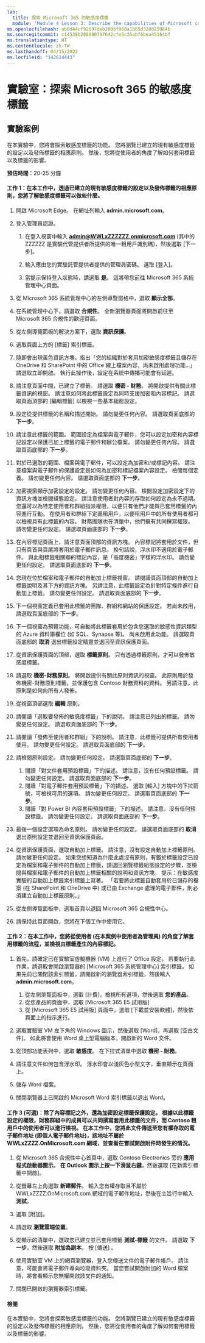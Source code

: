 ```yaml
---
lab:
  title: 探索 Microsoft 365 的敏感度標籤
  module: 'Module 4 Lesson 3: Describe the capabilities of Microsoft compliance solutions: Describe information protection and governance capabilities of Microsoft 365'
ms.openlocfilehash: ab8d44cf92697deb200bf968a1865d328025984b
ms.sourcegitcommit: c14538b208890797642cfe5c35abf6bea45364bf
ms.translationtype: HT
ms.contentlocale: zh-TW
ms.lasthandoff: 04/15/2022
ms.locfileid: "142614443"
---
```

# <a name="lab-explore-sensitivity-labels-in-microsoft-365"></a>實驗室：探索 Microsoft 365 的敏感度標籤

## <a name="lab-scenario"></a>實驗案例
在本實驗中，您將會探索敏感度標籤的功能。  您將瀏覽已建立的現有敏感度標籤的設定以及發佈標籤的相應原則。   然後，您將從使用者的角度了解如何套用標籤以及標籤的影響。


**預估時間**：20-25 分鐘

#### <a name="task-1-in-this-task-you-will-gain-an-understanding-of-what-sensitivity-labels-can-do-by-going-through-the-settings-for-an-existing-sensitivity-label-that-have-been-created-and-the-corresponding-policy-to-publish-the-label"></a>工作 1：在本工作中，透過已建立的現有敏感度標籤的設定以及發佈標籤的相應原則，您將了解敏感度標籤可以做些什麼。

1. 開啟 Microsoft Edge。 在網址列輸入 **admin.microsoft.com**。

1. 登入管理員認證。
    1. 在登入視窗中輸入 **admin@WWLxZZZZZZ.onmicrosoft.com** (其中的 ZZZZZZ 是實驗代管提供者所提供的唯一租用戶識別碼)，然後選取 [下一步]。
    
    1. 輸入應由您的實驗託管提供者提供的管理員密碼。 選取 [登入]。
    1. 當提示保持登入狀態時，請選取 **是**。 這將帶您前往 Microsoft 365 系統管理中心頁面。

1. 從 Microsoft 365 系統管理中心的左側導覽窗格中，選取 **顯示全部**。

1. 在系統管理中心下，請選取 **合規性**。  全新瀏覽器頁面將開啟前往至 Microsoft 365 合規性的歡迎頁面。  

1. 從左側導覽面板的解決方案下，選取 **資訊保護**。

1. 選取頁面上方的 [標籤] 索引標籤。

1. 隨即會出現黃色資訊方塊，指出「您的組織對於套用加密敏感度標籤且儲存在 OneDrive 和 SharePoint 中的 Office 線上檔案內容，尚未啟用處理功能...」請選取立即開啟。  執行此操作後，設定在系統中傳播可能會有延遲。


1. 請注意頁面中間，已建立了標籤。  請選取 **機密 - 財務**。  將開啟提供有關此標籤資訊的視窗。  請注意如何將此標籤設定為同時支援加密和內容標記。  請選取頁面頂部的 [編輯標籤] 以檢視一些基本組態設定。

1. 設定從提供標籤的名稱和描述開始。  請勿變更任何內容。  請選取頁面底部的 **下一步**。

1. 請注意此標籤的範圍。  範圍設定為檔案與電子郵件，您可以設定加密和內容標記設定以保護已加上標籤的電子郵件和辦公檔案。  請勿變更任何內容。  請選取頁面底部的 **下一步**。

1. 對於已選取的範圍、檔案與電子郵件，可以設定為加密和/或標記內容。  請注意檔案與電子郵件的保護設定是如何為加密和標記檔案內容設定。  檢閱每個定義。  請勿變更任何內容。  請選取頁面底部的 **下一步**。

1. 加密視窗顯示加密設定的設定。  請勿變更任何內容。  檢閱設定加密設定下的資訊方塊並檢閱組態設定。 請注意使用者對內容的存取如何設定為永不過期。  您還可以為特定使用者和群組指派權限，以便只有他們才能與已套用標籤的內容進行互動。  在使用者和群組下定義租用戶，以便租用戶中的所有使用者都可以檢視具有此標籤的內容。  財務團隊也在清單中，他們擁有共同撰寫權限。  請勿變更任何設定。  請選取頁面底部的 **下一步**。

1. 在內容標記頁面上，請注意頁面頂部的資訊方塊。  內容標記將套用於文件，但只有頁首與頁尾將套用於電子郵件訊息。 換句話說，浮水印不適用於電子郵件。  與此相標籤相關聯的標記內容，是「高度機密」字樣的浮水印。  請勿變更任何設定。  請選取頁面底部的 **下一步**。

1. 您現在位於檔案和電子郵件的自動加上標籤視窗。  請閱讀頁面頂部的自動加上標籤說明及其下方的資訊方塊。  另請注意，此標籤設定為針對特定條件進行自動加上標籤。 請勿變更任何設定。  請選取頁面底部的 **下一步**。

1. 下一個視窗定義已套用此標籤的團隊、群組和網站的保護設定。 若尚未啟用，請選取頁面底部的 **下一步**。 

1. 下一個視窗為預覽功能，可自動將此標籤套用於包含您選取的敏感性資訊類型的 Azure 資料庫欄位 (如 SQL、Synapse 等)。  尚未啟用此功能。 請選取頁面底部的 **取消** 退出標籤設定精靈並退回至資訊保護頁面。 

1. 從資訊保護頁面的頂部，選取 **標籤原則**。  只有透過標籤原則，才可以發佈敏感度標籤。  

1. 請選取 **機密-財務原則**。  將開啟提供有關此原則資訊的視窗。  此原則用於發佈機密-財務原則標籤，並保護包含 Contoso 財務資料的資料。  另請注意，此原則是如何向所有人發佈。  

1. 從視窗頂部選取 **編輯** 原則。

1. 請閱讀「選取要發佈的敏感度標籤」下的說明。  請注意已列出的標籤。  請勿變更任何設定。  請選取頁面底部的 **下一步**。

1. 請閱讀「發佈至使用者和群組」下的說明。  請注意，此標籤可提供所有使用者使用。  請勿變更任何設定。  請選取頁面底部的 **下一步**。

1. 請檢閱原則設定。  請勿變更任何設定。  請選取頁面底部的 **下一步**。
    1. 閱讀「對文件套用預設標籤」下的描述。  請注意，沒有任何預設標籤。 請勿變更任何設定。  請選取頁面底部的 **下一步**。
    1. 閱讀「對電子郵件套用預設標籤」下的描述。  選取 [輸入] 方塊中的下拉箭號，可檢視可用的選項。 請勿變更任何設定。  請選取頁面底部的 **下一步**。
    1. 閱讀「對 Power BI 內容套用預設標籤」下的描述。  請注意，沒有任何預設標籤。 請勿變更任何設定。  請選取頁面底部的 **下一步**。

1. 最後一個設定選項為命名原則。  請勿變更任何設定。  請選取頁面底部的 **取消** 退出原則設定並退回至資訊保護頁面。

1. 從資訊保護頁面，選取自動加上標籤。  請注意，沒有設定自動加上標籤原則。  請勿變更任何設定。  如果您想知道為什麼此處沒有原則，有鑑於標籤設定已設定為檔案和電子郵件的自動加上標籤，請退回瀏覽標籤組態設定的步驟，並檢閱與檔案和電子郵件的自動加上標籤相關的說明和資訊方塊。  提示：在敏感度實驗的自動加上標籤索引標籤上寫著。  「若要將此標籤自動套用於已儲存的檔案 (在 SharePoint 和 OneDrive 中) 或已由 Exchange 處理的電子郵件，則必須建立自動加上標籤原則。」

1. 從左側導覽面板中，選取首頁以退回 Microsoft 365 合規性中心。

1. 請保持此頁面開啟，您將在下個工作中使用它。


#### <a name="task-2--in-this-task-you-will-go-through-the-process-of-applying-a-label-from-the-perspective-of-the-user-in-this-case-the-user-is-the-admin-and-view-the-content-marking-that-is-generated-by-the-label"></a>工作 2：在本工作中，您將從使用者 (在本案例中使用者為管理員) 的角度了解套用標籤的流程，並檢視由標籤產生的內容標記。

1. 首先，請確定已在實驗室虛擬機器 (VM) 上進行了 Office 設定。  若要執行此作業，請選取會開啟瀏覽器的 [Microsoft 365 系統管理中心] 索引標籤。  如果先前已關閉該索引標籤，請開啟新的瀏覽器索引標籤，然後輸入 **admin.microsoft.com**。
    1. 從左側瀏覽面板中，選取 [計費]，檢視所有選項，然後選取 **您的產品**。
    1. 從您產品的頁面中，選取 [Microsoft 365 E5 試用版]
    1. 從 [Microsoft 365 E5 試用版] 頁面中，選取 [下載並安裝軟體]，然後依頁面上的指示進行。

1. 選取實驗室 VM 左下角的 Windows 圖示，然後選取 [Word]，再選取 [空白文件]。  如此將會使用 Word 桌上型電腦版本，開啟新的 Word 文件。

1. 從頂部功能表列中，選取 **敏感度**。 在下拉式清單中選取 **機密 - 財務**。

1. 請注意文件如何包含浮水印。  浮水印會以淺灰色小型文字，垂直顯示在頁面上。 

1. 儲存 Word 檔案。

1. 關閉瀏覽器上已開啟的 Microsoft Word 索引標籤以退出 Word。

#### <a name="task-3-optional-in-addition-to-content-marking-the-label-protection-setting-was-set-for-encryption-per-the-permissions-that-were-configured-with-this-label-members-of-the-finance-group-can-co-author-documents-with-this-label-applied-and-users-in-the-contoso-tenant-can-view--in-this-task-you-will-send-this-document-to-an-email-address-to-which-you-have-access-ie-a-personal-email-address-and-that-is-not-part-of-the-wwlxzzzzonmicrosoftcom-domain-and-see-what-happens-when-you-try-to-open-the-attachment"></a>工作 3 (可選)：除了內容標記之外，還為加密設定標籤保護設定。 根據以此標籤設定的權限，財務群組中的成員可以共同撰寫套用此標籤的文件，而 Contoso 租用戶中的使用者可以進行檢視。  在本工作中，您將此文件傳送至您有權存取的電子郵件地址 (即個人電子郵件地址)，該地址不屬於 WWLxZZZZ.OnMicrosoft.com 網域，並查看在嘗試開啟附件時發生的情況。  

1. 從 Microsoft 365 合規性中心首頁中，選取 Contoso Electronics 旁的 **應用程式啟動器圖示**。 **在 Outlook 圖示上按一下滑鼠右鍵**，然後選取 [在新索引標籤中開啟]。

1. 從螢幕左上角選取 **新建郵件**。  輸入您有權存取且不屬於 WWLxZZZZ.OnMicrosoft.com 網域的電子郵件地址，然後在主旨行中輸入 **測試**。

1. 選取 [附加]。

1. 請選取 **瀏覽雲端位置**。

1. 從顯示的清單中，選取您已建立並已套用標籤 **測試-標籤** 的文件。 請選取 **下一步**，然後選取 **附加為副本**。  按 [傳送]  。

1. 使用實驗室 VM 上的網頁瀏覽器，登入您傳送文件的電子郵件帳戶。  請注意，可能會將電子郵件導向垃圾資料夾。  當您嘗試開啟附加的 Word 檔案時，將會看顯示您無權開啟該文件的通知。

1. 關閉已開啟的瀏覽器索引標籤。


#### <a name="review"></a>檢閱
在本實驗中，您將會探索敏感度標籤的功能。  您將瀏覽已建立的現有敏感度標籤的設定以及發佈標籤的相應原則。   然後，您將從使用者的角度了解如何套用標籤以及標籤的影響。